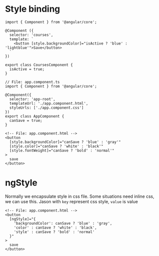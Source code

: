 # Style binding
```
import { Component } from '@angular/core';

@Component ({
  selector: 'courses',
  template: `
    <button [style.backgroundColor]="isActive ? 'blue' : 'lightblue'">Save</button>
  `
})

export class CoursesComponent {
  isActive = true;
}
```



```
// File: app.component.ts
import { Component } from '@angular/core';

@Component({
  selector: 'app-root',
  templateUrl: './app.component.html',
  styleUrls: ['./app.component.css']
})
export class AppComponent {
  canSave = true;
}
```

```
<!-- File: app.component.html -->
<button
  [style.backgroundColor]="canSave ? 'blue' : 'gray'"
  [style.color]="canSave ? 'white' : 'black'"
  [style.fontWeight]="canSave ? 'bold' : 'normal'"
>
  save
</button>
```
# ngStyle
Normally we encapsulate style in css file. Some situations need inline css, we can use this.
Jason with ```key``` represent css style, ```value``` is value
```
<!-- File: app.component.html -->
<button
  [ngStyle]="{
    'backgroundColor': canSave ? 'blue' : 'gray',
    'color' : canSave ? 'white' : 'black',
    'style' : canSave ? 'bold' : 'normal'
  }"
>
  save
</button>
```
